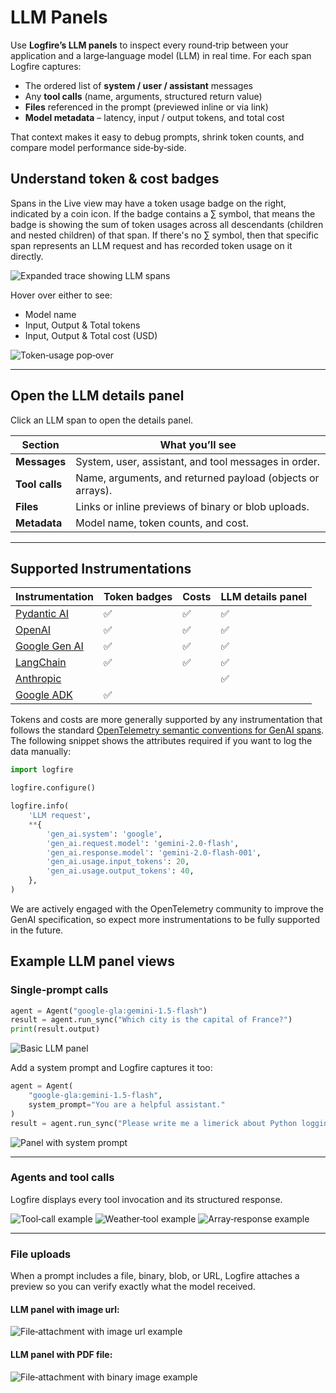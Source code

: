 # LLM Panels

Use **Logfire’s LLM panels** to inspect every round‑trip between your application and a large‑language model (LLM) in real time.
For each span Logfire captures:

* The ordered list of **system / user / assistant** messages
* Any **tool calls** (name, arguments, structured return value)
* **Files** referenced in the prompt (previewed inline or via link)
* **Model metadata** – latency, input / output tokens, and total cost

That context makes it easy to debug prompts, shrink token counts, and compare model performance side‑by‑side.

## Understand token & cost badges

Spans in the Live view may have a token usage badge on the right, indicated by a coin icon. If the badge contains a ∑ symbol, that means the badge is showing the sum of token usages across all descendants (children and nested children) of that span. If there's no ∑ symbol, then that specific span represents an LLM request and has recorded token usage on it directly.

![Expanded trace showing LLM spans](../../images/llm-panels/llm-trace-spans.png)

Hover over either to see:

- Model name
- Input, Output & Total tokens
- Input, Output & Total cost (USD)

![Token‑usage pop‑over](../../images/llm-panels/connect-4-claude-usage-pop-over.png)

---

## Open the LLM details panel

Click an LLM span to open the details panel.

| Section        | What you’ll see                                             |
|----------------|-------------------------------------------------------------|
| **Messages**   | System, user, assistant, and tool messages in order.        |
| **Tool calls** | Name, arguments, and returned payload (objects or arrays).  |
| **Files**      | Links or inline previews of binary or blob uploads.         |
| **Metadata**   | Model name, token counts, and cost.                |

---

## Supported Instrumentations

| Instrumentation                                                                       | Token badges | Costs | LLM details panel |
|---------------------------------------------------------------------------------------|--------------|-------|-------------------|
| [Pydantic AI](../../integrations/llms/pydanticai.md)                                  | ✅            | ✅     | ✅                 |
| [OpenAI](../../integrations/llms/openai.md)                                           | ✅            | ✅     | ✅                 |
| [Google Gen AI](../../integrations/llms/google-genai.md)                              | ✅            | ✅     | ✅                 |
| [LangChain](../../integrations/llms/langchain.md)                                     | ✅            | ✅     | ✅                 |
| [Anthropic](../../integrations/llms/anthropic.md)                                     |              |       | ✅                 |
| [Google ADK](https://github.com/pydantic/logfire/issues/1201#issuecomment-3012423974) | ✅            |       |                   |

Tokens and costs are more generally supported by any instrumentation that follows the standard [OpenTelemetry semantic conventions for GenAI spans](https://opentelemetry.io/docs/specs/semconv/gen-ai/gen-ai-spans/). The following snippet shows the attributes required if you want to log the data manually:

```python
import logfire

logfire.configure()

logfire.info(
    'LLM request',
    **{
        'gen_ai.system': 'google',
        'gen_ai.request.model': 'gemini-2.0-flash',
        'gen_ai.response.model': 'gemini-2.0-flash-001',
        'gen_ai.usage.input_tokens': 20,
        'gen_ai.usage.output_tokens': 40,
    },
)
```

We are actively engaged with the OpenTelemetry community to improve the GenAI specification, so expect more instrumentations to be fully supported in the future.

## Example LLM panel views

### Single‑prompt calls

```python
agent = Agent("google-gla:gemini-1.5-flash")
result = agent.run_sync("Which city is the capital of France?")
print(result.output)
```

![Basic LLM panel](../../images/llm-panels/basic-llm-panel.png)

Add a system prompt and Logfire captures it too:

```python
agent = Agent(
    "google-gla:gemini-1.5-flash",
    system_prompt="You are a helpful assistant."
)
result = agent.run_sync("Please write me a limerick about Python logging.")
```

![Panel with system prompt](../../images/llm-panels/basic-llm-panel-with-system-prompt.png)

---

### Agents and tool calls

Logfire displays every tool invocation and its structured response.

![Tool‑call example](../../images/llm-panels/llm-panel-with-tool.png)
![Weather‑tool example](../../images/llm-panels/llm-panel-with-tool-weather.png)
![Array‑response example](../../images/llm-panels/llm-panel-with-tool-array-response.png)

---

### File uploads

When a prompt includes a file, binary, blob, or URL, Logfire attaches a preview so you can verify exactly what the model received.

#### LLM panel with image url:
![File‑attachment with image url example](../../images/llm-panels/llm-panel-with-image-url.png)

#### LLM panel with PDF file:
![File‑attachment with binary image example](../../images/llm-panels/llm-panel-with-pdf-file.png)
